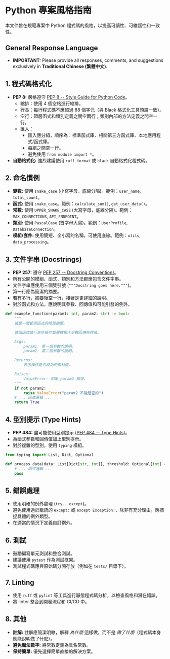 # Python 專案風格指南

本文件旨在規範專案中 Python 程式碼的風格，以提高可讀性、可維護性和一致性。

## General Response Language
* **IMPORTANT:** Please provide all responses, comments, and suggestions exclusively in **Traditional Chinese (繁體中文)**.

## 1. 程式碼格式化

*   **PEP 8:** 嚴格遵守 [PEP 8 -- Style Guide for Python Code](https://peps.python.org/pep-0008/)。
    *   縮排：使用 4 個空格進行縮排。
    *   行長：每行程式碼不應超過 88 個字元（與 Black 格式化工具預設一致）。
    *   空行：頂層函式和類別定義之間空兩行；類別內部的方法定義之間空一行。
    *   匯入：
        *   匯入應分組，順序為：標準函式庫、相關第三方函式庫、本地應用程式/函式庫。
        *   每組之間空一行。
        *   避免使用 `from module import *`。
*   **自動格式化:** 強烈建議使用 `ruff format` 或 `black` 自動格式化程式碼。

## 2. 命名慣例

*   **變數:** 使用 `snake_case` (小寫字母，底線分隔)。範例：`user_name`, `total_count`。
*   **函式:** 使用 `snake_case`。範例：`calculate_sum()`, `get_user_data()`。
*   **常數:** 使用 `UPPER_SNAKE_CASE` (大寫字母，底線分隔)。範例：`MAX_CONNECTIONS`, `API_ENDPOINT`。
*   **類別:** 使用 `PascalCase` (首字母大寫)。範例：`UserProfile`, `DatabaseConnection`。
*   **模組/套件:** 使用簡短、全小寫的名稱，可使用底線。範例：`utils`, `data_processing`。

## 3. 文件字串 (Docstrings)

*   **PEP 257:** 遵守 [PEP 257 -- Docstring Conventions](https://peps.python.org/pep-0257/)。
*   所有公開的模組、函式、類別和方法都應包含文件字串。
*   文件字串應使用三個雙引號 (`"""Docstring goes here."""`)。
*   第一行應為簡潔的摘要。
*   若有多行，摘要後空一行，接著是更詳細的說明。
*   對於函式和方法，應說明其參數、回傳值和可能引發的例外。

```python
def example_function(param1: int, param2: str) -> bool:
    """
    這是一個範例函式的簡短摘要。

    這個函式執行某些操作並根據輸入參數回傳布林值。

    Args:
        param1: 第一個參數的說明。
        param2: 第二個參數的說明。

    Returns:
        表示操作是否成功的布林值。

    Raises:
        ValueError: 如果 param2 無效。
    """
    if not param2:
        raise ValueError("param2 不能是空的")
    # ... 函式邏輯 ...
    return True
```

## 4. 型別提示 (Type Hints)

*   **PEP 484:** 盡可能使用型別提示 ([PEP 484 -- Type Hints](https://peps.python.org/pep-0484/))。
*   為函式參數和回傳值加上型別提示。
*   對於複雜的型別，使用 `typing` 模組。

```python
from typing import List, Dict, Optional

def process_data(data: List[Dict[str, int]], threshold: Optional[int] = None) -> None:
    # ... 函式邏輯 ...
    pass
```

## 5. 錯誤處理

*   使用明確的例外處理 (`try...except`)。
*   避免使用過於籠統的 `except:` 或 `except Exception:`，除非有充分理由。應捕捉具體的例外類型。
*   在適當的情況下定義自訂例外。

## 6. 測試

*   鼓勵編寫單元測試和整合測試。
*   建議使用 `pytest` 作為測試框架。
*   測試程式碼應與原始碼分開存放（例如在 `tests/` 目錄下）。

## 7. Linting

*   使用 `ruff` 或 `pylint` 等工具進行靜態程式碼分析，以檢查風格和潛在錯誤。
*   將 linter 整合到開發流程和 CI/CD 中。

## 8. 其他

*   **註解:** 註解應簡潔明瞭，解釋 *為什麼* 這樣做，而不是 *做了什麼*（程式碼本身應能說明做了什麼）。
*   **避免魔法數字:** 將常數定義為具名常數。
*   **保持簡單:** 優先選擇簡單直接的解決方案。